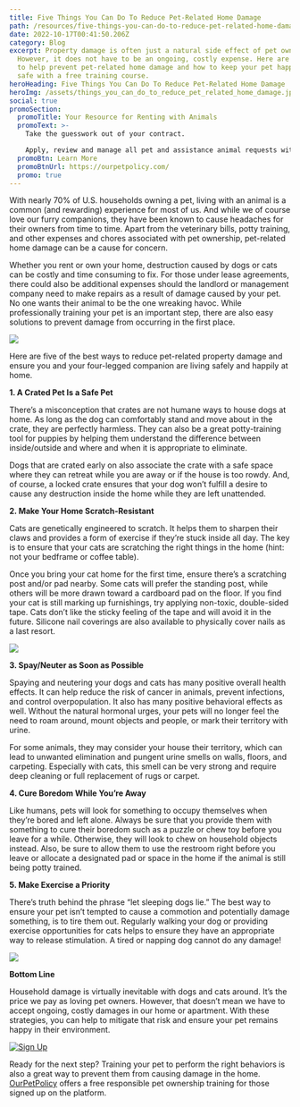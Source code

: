 ```yaml
---
title: Five Things You Can Do To Reduce Pet-Related Home Damage
path: /resources/five-things-you-can-do-to-reduce-pet-related-home-damage
date: 2022-10-17T00:41:50.206Z
category: Blog
excerpt: Property damage is often just a natural side effect of pet ownership.
  However, it does not have to be an ongoing, costly expense. Here are five ways
  to help prevent pet-related home damage and how to keep your pet happy and
  safe with a free training course.
heroHeading: Five Things You Can Do To Reduce Pet-Related Home Damage
heroImg: /assets/things_you_can_do_to_reduce_pet_related_home_damage.jpg
social: true
promoSection:
  promoTitle: Your Resource for Renting with Animals
  promoText: >-
    Take the guesswork out of your contract. 

    Apply, review and manage all pet and assistance animal requests with ease at your rental. 
  promoBtn: Learn More
  promoBtnUrl: https://ourpetpolicy.com/
  promo: true
---
```

With nearly 70% of U.S. households owning a pet, living with an animal is a common (and rewarding) experience for most of us. And while we of course love our furry companions, they have been known to cause headaches for their owners from time to time. Apart from the veterinary bills, potty training, and other expenses and chores associated with pet ownership, pet-related home damage can be a cause for concern.

Whether you rent or own your home, destruction caused by dogs or cats can be costly and time consuming to fix. For those under lease agreements, there could also be additional expenses should the landlord or management company need to make repairs as a result of damage caused by your pet. No one wants their animal to be the one wreaking havoc. While professionally training your pet is an important step, there are also easy solutions to prevent damage from occurring in the first place.

![](/assets/pet_related_home_damage_can_be_a_cause_for_concern.png)

Here are five of the best ways to reduce pet-related property damage and ensure you and your four-legged companion are living safely and happily at home.

**1. A Crated Pet Is a Safe Pet**

There’s a misconception that crates are not humane ways to house dogs at home. As long as the dog can comfortably stand and move about in the crate, they are perfectly harmless. They can also be a great potty-training tool for puppies by helping them understand the difference between inside/outside and where and when it is appropriate to eliminate.

Dogs that are crated early on also associate the crate with a safe space where they can retreat while you are away or if the house is too rowdy. And, of course, a locked crate ensures that your dog won’t fulfill a desire to cause any destruction inside the home while they are left unattended. 

**2. Make Your Home Scratch-Resistant**

Cats are genetically engineered to scratch. It helps them to sharpen their claws and provides a form of exercise if they’re stuck inside all day. The key is to ensure that your cats are scratching the right things in the home (hint: not your bedframe or coffee table). 

Once you bring your cat home for the first time, ensure there’s a scratching post and/or pad nearby. Some cats will prefer the standing post, while others will be more drawn toward a cardboard pad on the floor. If you find your cat is still marking up furnishings, try applying non-toxic, double-sided tape. Cats don’t like the sticky feeling of the tape and will avoid it in the future. Silicone nail coverings are also available to physically cover nails as a last resort. 

![](/assets/best_ways_to_reduce_pet_related_property_damage.png)

**3. Spay/Neuter as Soon as Possible**

Spaying and neutering your dogs and cats has many positive overall health effects. It can help reduce the risk of cancer in animals, prevent infections, and control overpopulation. It also has many positive behavioral effects as well. Without the natural hormonal urges, your pets will no longer feel the need to roam around, mount objects and people, or mark their territory with urine.

For some animals, they may consider your house their territory, which can lead to unwanted elimination and pungent urine smells on walls, floors, and carpeting. Especially with cats, this smell can be very strong and require deep cleaning or full replacement of rugs or carpet. 

**4. Cure Boredom While You’re Away**

Like humans, pets will look for something to occupy themselves when they’re bored and left alone. Always be sure that you provide them with something to cure their boredom such as a puzzle or chew toy before you leave for a while. Otherwise, they will look to chew on household objects instead. Also, be sure to allow them to use the restroom right before you leave or allocate a designated pad or space in the home if the animal is still being potty trained.

**5. Make Exercise a Priority**

There’s truth behind the phrase “let sleeping dogs lie.” The best way to ensure your pet isn’t tempted to cause a commotion and potentially damage something, is to tire them out. Regularly walking your dog or providing exercise opportunities for cats helps to ensure they have an appropriate way to release stimulation. A tired or napping dog cannot do any damage!

![](/assets/ways_to_reduce_pet_related_property_damage.png)

**Bottom Line**

Household damage is virtually inevitable with dogs and cats around. It’s the price we pay as loving pet owners. However, that doesn’t mean we have to accept ongoing, costly damages in our home or apartment. With these strategies, you can help to mitigate that risk and ensure your pet remains happy in their environment. 

[![Sign Up](/assets/free_pet_ownership_training.png "Sign Up")](https://app.ourpetpolicy.com/)

Ready for the next step? Training your pet to perform the right behaviors is also a great way to prevent them from causing damage in the home. [OurPetPolicy](https://ourpetpolicy.com/) offers a free responsible pet ownership training for those signed up on the platform.